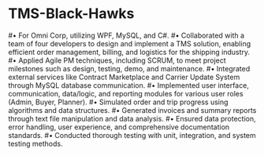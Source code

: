 # TMS-Black-Hawks


#•	For Omni Corp, utilizing WPF, MySQL, and C#.
#•	Collaborated with a team of four developers to design and implement a TMS solution, enabling efficient order management, billing, and logistics for the shipping industry.
#•	Applied Agile PM techniques, including SCRUM, to meet project milestones such as design, testing, demo, and maintenance.
#•	Integrated external services like Contract Marketplace and Carrier Update System through MySQL database communication.
#•	Implemented user interface, communication, data/logic, and reporting modules for various user roles (Admin, Buyer, Planner).
#•	Simulated order and trip progress using algorithms and data structures.
#•	Generated invoices and summary reports through text file manipulation and data analysis.
#•	Ensured data protection, error handling, user experience, and comprehensive documentation standards.
#•	Conducted thorough testing with unit, integration, and system testing methods.
